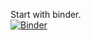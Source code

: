 Start with binder.  
[![Binder](https://mybinder.org/badge_logo.svg)](https://mybinder.org/v2/gh/Chibikuri/CHSH_ex/master)
